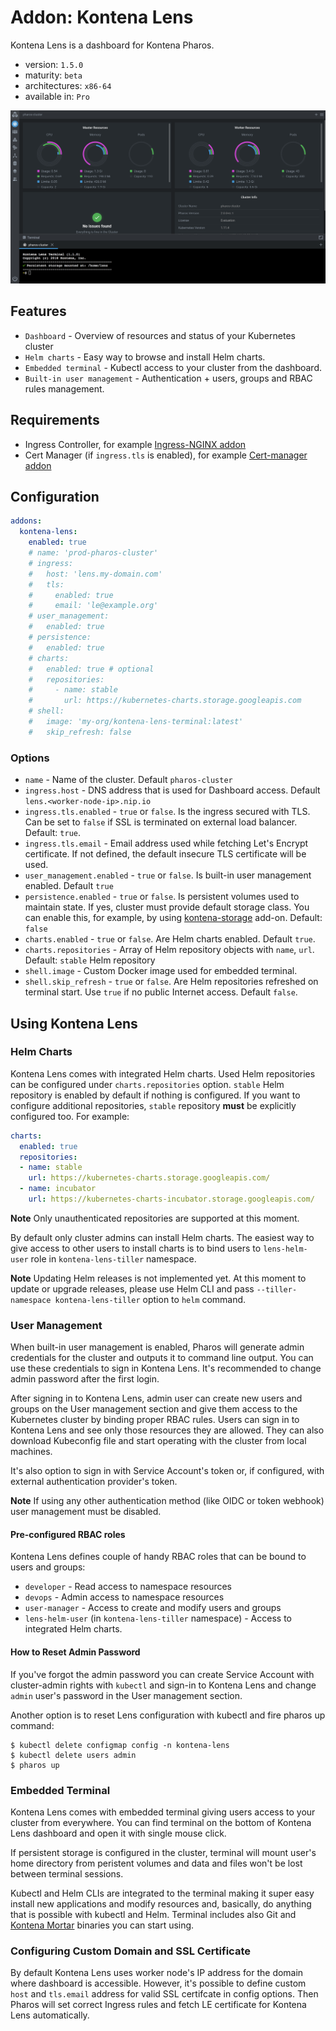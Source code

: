 # Addon: Kontena Lens

Kontena Lens is a dashboard for Kontena Pharos.

- version: `1.5.0`
- maturity: `beta`
- architectures: `x86-64`
- available in: `Pro`

![Lens Dashboard](/images/lens-dashboard.png)

## Features

- `Dashboard` - Overview of resources and status of your Kubernetes cluster
- `Helm charts` - Easy way to browse and install Helm charts.
- `Embedded terminal` - Kubectl access to your cluster from the dashboard.
- `Built-in user management` - Authentication + users, groups and RBAC rules management.

## Requirements
- Ingress Controller, for example [Ingress-NGINX addon](./ingress-nginx.md)
- Cert Manager (if `ingress.tls` is enabled), for example [Cert-manager addon](./cert-manager.md)

## Configuration

```yaml
addons:
  kontena-lens:
    enabled: true
    # name: 'prod-pharos-cluster'
    # ingress:
    #   host: 'lens.my-domain.com'
    #   tls:
    #     enabled: true
    #     email: 'le@example.org'
    # user_management:
    #   enabled: true
    # persistence:
    #   enabled: true
    # charts:
    #   enabled: true # optional
    #   repositories:
    #     - name: stable
    #       url: https://kubernetes-charts.storage.googleapis.com
    # shell:
    #   image: 'my-org/kontena-lens-terminal:latest'
    #   skip_refresh: false
```

### Options

- `name` - Name of the cluster. Default `pharos-cluster`
- `ingress.host` - DNS address that is used for Dashboard access. Default `lens.<worker-node-ip>.nip.io`
- `ingress.tls.enabled` - `true` or `false`. Is the ingress secured with TLS. Can be set to `false` if SSL is terminated on external load balancer. Default: `true`.
- `ingress.tls.email` - Email address used while fetching Let's Encrypt certificate. If not defined, the default insecure TLS certificate will be used.
- `user_management.enabled` - `true` or `false`. Is built-in user management enabled. Default `true`
- `persistence.enabled` - `true` or `false`. Is persistent volumes used to maintain state. If yes, cluster must provide default storage class. You can enable this, for example, by using [kontena-storage](./kontena-storage.html) add-on. Default: `false`
- `charts.enabled` - `true` or `false`. Are Helm charts enabled. Default `true`.
- `charts.repositories` - Array of Helm repository objects with `name`, `url`. Default: `stable` Helm repository
- `shell.image` - Custom Docker image used for embedded terminal.
- `shell.skip_refresh` - `true` or `false`. Are Helm repositories refreshed on terminal start. Use `true` if no public Internet access. Default `false`.

## Using Kontena Lens

### Helm Charts

Kontena Lens comes with integrated Helm charts. Used Helm repositories can be configured under `charts.repositories` option. `stable` Helm repository is enabled by default if nothing is configured. If you want to configure additional repositories, `stable` repository **must** be explicitly configured too. For example:

```yaml
charts:
  enabled: true
  repositories:
  - name: stable
    url: https://kubernetes-charts.storage.googleapis.com/
  - name: incubator
    url: https://kubernetes-charts-incubator.storage.googleapis.com/
```

**Note** Only unauthenticated repositories are supported at this moment.

By default only cluster admins can install Helm charts. The easiest way to give access to other users to install charts is to bind users to `lens-helm-user` role in `kontena-lens-tiller` namespace.

**Note** Updating Helm releases is not implemented yet. At this moment to update or upgrade releases, please use Helm CLI and pass `--tiller-namespace kontena-lens-tiller` option to `helm` command.

### User Management

When built-in user management is enabled, Pharos will generate admin credentials for the cluster and outputs it to command line output. You can use these credentials to sign in Kontena Lens. It's recommended to change admin password after the first login.

After signing in to Kontena Lens, admin user can create new users and groups on the User management section and give them access to the Kubernetes cluster by binding proper RBAC rules. Users can sign in to Kontena Lens and see only those resources they are allowed. They can also download Kubeconfig file and start operating with the cluster from local machines.

It's also option to sign in with Service Account's token or, if configured, with external authentication provider's token.

**Note** If using any other authentication method (like OIDC or token webhook) user management must be disabled.

#### Pre-configured RBAC roles

Kontena Lens defines couple of handy RBAC roles that can be bound to users and groups:
- `developer` - Read access to namespace resources
- `devops` - Admin access to namespace resources
- `user-manager` - Access to create and modify users and groups
- `lens-helm-user` (in `kontena-lens-tiller` namespace) - Access to integrated Helm charts.

#### How to Reset Admin Password

If you've forgot the admin password you can create Service Account with cluster-admin rights with `kubectl` and sign-in to Kontena Lens and change `admin` user's password in the User management section.

Another option is to reset Lens configuration with kubectl and fire pharos up command:
```
$ kubectl delete configmap config -n kontena-lens
$ kubectl delete users admin
$ pharos up
```


### Embedded Terminal

Kontena Lens comes with embedded terminal giving users access to your cluster from everywhere. You can find terminal on the bottom of Kontena Lens dashboard and open it with single mouse click.

If persistent storage is configured in the cluster, terminal will mount user's home directory from peristent volumes and data and files won't be lost between terminal sessions.

Kubectl and Helm CLIs are integrated to the terminal making it super easy install new applications and modify resources and, basically, do anything that is possible with kubectl and Helm. Terminal includes also Git and [Kontena Mortar](https://github.com/kontena/mortar) binaries you can start using.

### Configuring Custom Domain and SSL Certificate

By default Kontena Lens uses worker node's IP address for the domain where dashboard is accessible. However, it's possible to define custom `host` and `tls.email` address for valid SSL certifcate in config options. Then Pharos will set correct Ingress rules and fetch LE certificate for Kontena Lens automatically.
